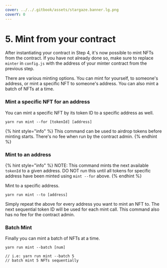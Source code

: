 ```yaml
---
cover: ../../.gitbook/assets/stargaze.banner.lg.png
coverY: 0
---
```


# 5. Mint from your contract

After instantiating your contract in Step 4, it's now possible to mint NFTs from the contract. If you have not already done so, make sure to replace `minter` in `config.js` with the address of your minter contract from the previous step.

There are various minting options. You can mint for yourself, to someone's address, or mint a specific NFT to someone's address. You can also mint a batch of NFTs at a time.

### Mint a specific NFT for an address

You can mint a specific NFT by its token ID to a specific address as well.

```
yarn run mint --for [tokenId] [address]
```

{% hint style="info" %}
This command can be used to airdrop tokens before minting starts. There's no fee when run by the contract admin.
{% endhint %}

### Mint to an address

{% hint style="info" %}
NOTE: This command mints the next available `tokenId` to a given address. DO NOT run this until all tokens for specific address have been minted using `mint --for` above.
{% endhint %}

Mint to a specific address.

```
yarn run mint --to [address]
```

Simply repeat the above for every address you want to mint an NFT to. The next sequential token ID will be used for each mint call. This command also has no fee for the contract admin.

### Batch Mint

Finally you can mint a batch of NFTs at a time.

```
yarn run mint --batch [num]

// i.e: yarn run mint --batch 5
// batch mint 5 NFTs sequentially
```

